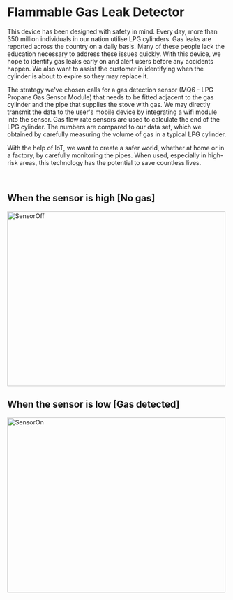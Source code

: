 # Flammable Gas Leak Detector
 
<p>This device has been designed with safety in mind. Every day, more than 350 million individuals in our nation utilise LPG cylinders. Gas leaks are reported across the country on a daily basis. Many of these people lack the education necessary to address these issues quickly. With this device, we hope to identify gas leaks early on and alert users before any accidents happen. We also want to assist the customer in identifying when the cylinder is about to expire so they may replace it.</p>
<p>The strategy we've chosen calls for a gas detection sensor (MQ6 - LPG Propane Gas Sensor Module) that needs to be fitted adjacent to the gas cylinder and the pipe that supplies the stove with gas. We may directly transmit the data to the user's mobile device by integrating a wifi module into the sensor. Gas flow rate sensors are used to calculate the end of the LPG cylinder. The numbers are compared to our data set, which we obtained by carefully measuring the volume of gas in a typical LPG cylinder.</p>
<p>With the help of IoT, we want to create a safer world, whether at home or in a factory, by carefully monitoring the pipes. When used, especially in high-risk areas, this technology has the potential to save countless lives.
</p>

<br>

<h2>When the sensor is high [No gas]</h2>
<img src="https://user-images.githubusercontent.com/64261299/223465177-9b585405-2f93-464d-8c22-984def494a09.jpeg" alt="SensorOff" height="400" width="500" rotate="90">

<br>

<h2>When the sensor is low [Gas detected]</h2>
<img src="https://user-images.githubusercontent.com/64261299/223465127-c0aa5f3c-0635-4e4c-b06e-d2ae292fc85e.jpeg" alt="SensorOn" height="400" width="500">



